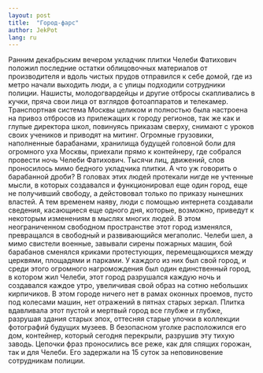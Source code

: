```yaml
---
layout: post
title:  "Город-фарс"
author: JekPot
lang: ru
---
```


Ранним декабрьским вечером укладчик плитки Челеби Фатихович положил последние остатки облицовочных материалов от производителя и вдоль чистых прудов отправился к себе домой, где из метро начали выходить люди, а с улицы подходили сотрудники полиции. Нашисты, молодогвардейцы и другие отбросы скапливались в кучки, пряча свои лица от взглядов фотоаппаратов и телекамер. Транспортная система Москвы целиком и полностью была настроена на привоз отбросов из прилежащих к городу регионов, так же как и глупые директора школ, повинуясь приказам сверху, снимают с уроков своих учеников и приводят на митинг. Огромные грузовики, наполненные барабанами, хранилища будущей головной боли для огромного уха Москвы, приехали прямо к контейнеру, где собрался провести ночь Челеби Фатихович. Тысячи лиц, движений, слов проносилось мимо бедного укладчика плитки. А что уж говорить о барабанной дроби? В головах этих людей протекали нигде не учтенные мысли, в которых создавался и функционировал еще один город, еще не получивший свободу, а дейстововал только по приказу нынешних властей. А тем временем наяву, люди с помощью интернета создавали сведения, касающиеся еще одного дня, которые, возможно, приведут к некоторым изменениям в мыслях многих людей. В этом неограниченном свободном пространстве этот город изменялся, превращался в свободный и развивающийся мегаполис. Челеби шел, а мимо свистели военные, завывали сирены пожарных машин, бой барабанов сменялся криками протестующих, перемещающихся между церквями, площадями и парками. У каждого из них был свой город, и среди этого огромного нагромождения был один единственный город, в котором жил Челеби, этот город разрушался каждую ночь и создавался каждое утро, увеличивая свой образ на сотню небольших кирпичиков. В этом городе ничего нет в рамах оконных проемов, пусто под колесами машин, нет отражений в пятнах старых зеркал. Плитка вдавливала этот пустой и мертвый город все глубже и глубже, разрушая здания старых эпох, оттесняя старые улочки в коллекции фотографий будущих музеев. В безопасном уголке расположился его дом, контейнер, который сегодня перекрыли, разрушив эту тихую заводь. Цепочки фраз проносились все реже, как для спящих горожан, так и для Челеби. Его задержали на 15 суток за неповиновение сотрудникам полиции.